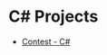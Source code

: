 # C# Projects

<ul>
  
  <li>
      <a href="https://github.com/Laura-ElenaOlaru/C-Sharp-Projects/tree/main/Contest%20-%20C%23"> 
			   Contest - C#
      </a>
</li>
</ul>
